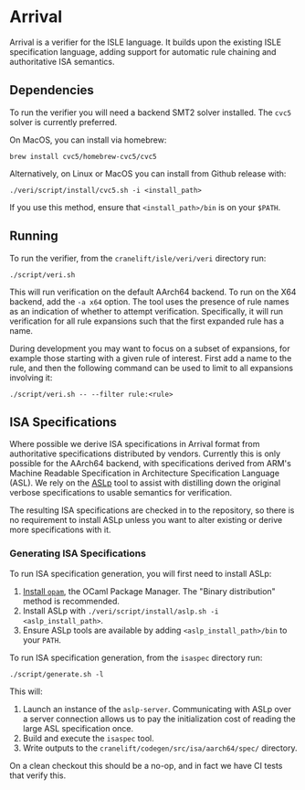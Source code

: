 # Arrival

Arrival is a verifier for the ISLE language.  It builds upon the existing ISLE
specification language, adding support for automatic rule chaining and
authoritative ISA semantics.

## Dependencies

To run the verifier you will need a backend SMT2 solver installed. The `cvc5`
solver is currently preferred.

On MacOS, you can install via homebrew:

```
brew install cvc5/homebrew-cvc5/cvc5
```

Alternatively, on Linux or MacOS you can install from Github release with:

```
./veri/script/install/cvc5.sh -i <install_path>
```

If you use this method, ensure that `<install_path>/bin` is on your `$PATH`.

## Running

To run the verifier, from the `cranelift/isle/veri/veri` directory run:

```
./script/veri.sh
```

This will run verification on the default AArch64 backend. To run on the X64
backend, add the `-a x64` option.  The tool uses the presence of rule names as
an indication of whether to attempt verification.  Specifically, it will run
verification for all rule expansions such that the first expanded rule has a
name.

During development you may want to focus on a subset of expansions, for example
those starting with a given rule of interest.  First add a name to the rule, and
then the following command can be used to limit to all expansions involving it:

```
./script/veri.sh -- --filter rule:<rule>
```

## ISA Specifications

Where possible we derive ISA specifications in Arrival format from
authoritative specifications distributed by vendors. Currently this is only
possible for the AArch64 backend, with specifications derived from ARM's Machine
Readable Specification in Architecture Specification Language (ASL). We rely on
the [ASLp](https://github.com/UQ-PAC/aslp) tool to assist with distilling down
the original verbose specifications to usable semantics for verification.

The resulting ISA specifications are checked in to the repository, so there is
no requirement to install ASLp unless you want to alter existing or derive more
specifications with it.

### Generating ISA Specifications

To run ISA specification generation, you will first need to install ASLp:

1.  [Install `opam`](https://opam.ocaml.org/doc/Install.html), the OCaml Package
    Manager. The "Binary distribution" method is recommended.
2.  Install ASLp with `./veri/script/install/aslp.sh -i <aslp_install_path>`.
3.  Ensure ASLp tools are available by adding `<aslp_install_path>/bin` to your
    `PATH`.

To run ISA specification generation, from the `isaspec` directory run:

```
./script/generate.sh -l
```

This will:

1.  Launch an instance of the `aslp-server`. Communicating with ASLp over a
    server connection allows us to pay the initialization cost of reading the
    large ASL specification once.
2.  Build and execute the `isaspec` tool.
3.  Write outputs to the `cranelift/codegen/src/isa/aarch64/spec/` directory.

On a clean checkout this should be a no-op, and in fact we have CI tests that
verify this.
